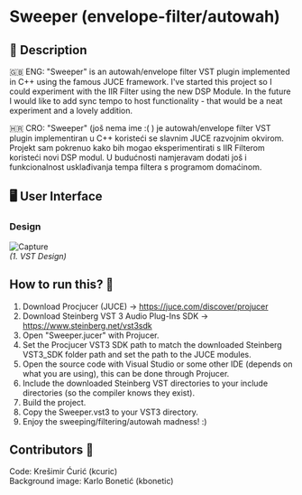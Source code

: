 # Sweeper (envelope-filter/autowah)

## 📕 Description
🇬🇧 ENG:
"Sweeper" is an autowah/envelope filter VST plugin implemented in C++ using the famous JUCE framework. I've started this project so I could experiment with the IIR Filter using the new DSP Module. In the future I would like to add sync tempo to host functionality - that would be a neat experiment and a lovely addition.

🇭🇷 CRO:
"Sweeper" (još nema ime :( ) je autowah/envelope filter VST plugin implementiran u C++ koristeći se slavnim JUCE razvojnim okvirom. Projekt sam pokrenuo kako bih mogao eksperimentirati s IIR Filterom koristeći novi DSP modul. U budućnosti namjeravam dodati još i funkcionalnost usklađivanja tempa filtera s programom domaćinom.

## 🖥️ User Interface
### Design
![Capture](https://user-images.githubusercontent.com/29998991/79339962-f6400980-7f29-11ea-97a9-bc1230c9ad73.PNG)  
*(1. VST Design)*

## How to run this? 🏁
1. Download Procjucer (JUCE) -> https://juce.com/discover/projucer
2. Download Steinberg VST 3 Audio Plug-Ins SDK -> https://www.steinberg.net/vst3sdk
3. Open "Sweeper.jucer" with Projucer.
4. Set the Procjucer VST3 SDK path to match the downloaded Steinberg VST3_SDK folder path and set the path to the JUCE modules.
5. Open the source code with Visual Studio or some other IDE (depends on what you are using), this can be done through Projucer.
6. Include the downloaded Steinberg VST directories to your include directories (so the compiler knows they exist).
7. Build the project.
8. Copy the Sweeper.vst3 to your VST3 directory.
9. Enjoy the sweeping/filtering/autowah madness! :)

## Contributors 👥
Code: Krešimir Ćurić (kcuric)  
Background image: Karlo Bonetić (kbonetic)
